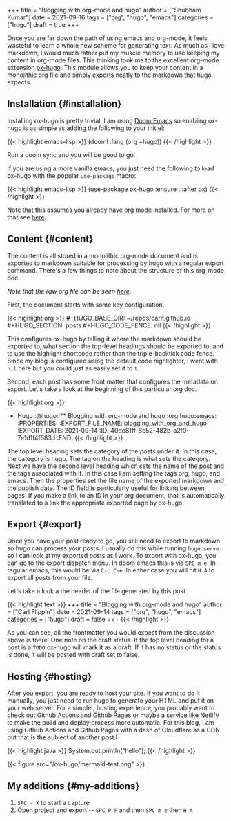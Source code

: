 +++
title = "Blogging with org-mode and hugo"
author = ["Shubham Kumar"]
date = 2021-09-16
tags = ["org", "hugo", "emacs"]
categories = ["hugo"]
draft = true
+++

Once you are far down the path of using emacs and org-mode, it feels wasteful to
learn a whole new scheme for generating text. As much as I love markdown, I
would much rather put my muscle memory to use keeping my content in org-mode
files. This thinking took me to the excellent org-mode extension [ox-hugo](https://ox-hugo.scripter.co/). This
module allows you to keep your content in a monolithic org file and simply
exports neatly to the markdown that hugo expects.


## Installation {#installation}

Installing ox-hugo is pretty trivial. I am using [Doom Emacs](https://github.com/hlissner/doom-emacs) so enabling ox-hugo
is as simple as adding the following to your init.el:

{{< highlight emacs-lisp >}}
(doom! :lang
       (org +hugo))
{{< /highlight >}}

Run a doom sync and you will be good to go.

If you are using a more vanilla emacs, you just need the following to load
ox-hugo with the popular `use-package` macro:

{{< highlight emacs-lisp >}}
(use-package ox-hugo
  :ensure t
  :after ox)
{{< /highlight >}}

Note that this assumes you already have org mode installed. For more on that see
[here](https://orgmode.org/install.html).


## Content {#content}

The content is all stored in a monolithic org-mode document and is exported to
markdown suitable for processing by hugo with a regular export command. There's
a few things to note about the structure of this org-mode doc.

_Note that the raw org file can be seen [here](https://raw.githubusercontent.com/carlf/carlf.github.io/main/posts.org)._

First, the document starts with some key configuration.

{{< highlight org >}}
#+HUGO_BASE_DIR: ~/repos/carlf.github.io
#+HUGO_SECTION: posts
#+HUGO_CODE_FENCE: nil
{{< /highlight >}}

This configures ox-hugo by telling it where the markdown should be exported to,
what section the top-level headings should be exported to, and to use the
highlight shortcode rather than the triple-backtick code fence. Since my blog is
configured using the default code highlighter, I went with `nil` here but you
could just as easily set it to `t`.

Second, each post has some front matter that configures the metadata on export.
Let's take a look at the beginning of this particular org doc.

{{< highlight org >}}
* Hugo :@hugo:
** Blogging with org-mode and hugo :org:hugo:emacs:
:PROPERTIES:
:EXPORT_FILE_NAME: blogging_with_org_and_hugo
:EXPORT_DATE: 2021-09-14
:ID:       40dc81ff-8c52-482b-a2f0-7e1d1f4f583d
:END:
{{< /highlight >}}

The top level heading sets the category of the posts under it. In this case, the
category is hugo. The tag on the heading is what sets the category. Next we have
the second level heading which sets the name of the post and the tags associated
with it. In this case I am setting the tags org, hugo, and emacs. Then the
properties set the file name of the exported markdown and the publish date. The
ID field is particularly useful for linking between pages. If you make a link to
an ID in your org document, that is automatically translated to a link the
appropriate exported page by ox-hugo.


## Export {#export}

Once you have your post ready to go, you still need to export to markdown so
hugo can process your posts. I usually do this while running `hugo serve` so I
can look at my exported posts as I work. To export with ox-hugo, you can go to
the export dispatch menu. In doom emacs this is via `SPC m e`. In regular emacs,
this would be via `C-c C-e`. In either case you will hit `H A` to export all
posts from your file.

Let's take a look a the header of the file generated by this post.

{{< highlight text >}}
+++
title = "Blogging with org-mode and hugo"
author = ["Carl Flippin"]
date = 2021-09-14
tags = ["org", "hugo", "emacs"]
categories = ["hugo"]
draft = false
+++
{{< /highlight >}}

As you can see, all the frontmatter you would expect from the discussion above
is there. One note on the draft status. If the top level heading for a post is a
`TODO` ox-hugo will mark it as a draft. If it has no status or the status is
done, it will be posted with draft set to false.


## Hosting {#hosting}

After you export, you are ready to host your site. If you want to do it
manually, you just need to run hugo to generate your HTML and put it on your web
server. For a simpler, hosting experience, you probably want to check out Github
Actions and Github Pages or maybe a service like Netlify to make the build and
deploy process more automatic. For this blog, I am using Github Actions and
Github Pages with a dash of Cloudflare as a CDN but that is the subject of
another post.l

{{< highlight java >}}
System.out.println("hello");
{{< /highlight >}}

{{< figure src="/ox-hugo/mermaid-test.png" >}}


## My additions {#my-additions}

1.  `SPC - X` to start a capture
2.  Open project and export -- `SPC P P` and then `SPC m e` then `H A`
